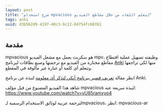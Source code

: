 ```yaml
---
layout: post
title: "شرح استخدام mpvacious لتعلم اللغات من خلال مقاطع الفيديو"
tags: anki
uuid: d3b562d9-4197-40c3-9c12-04754fc60761
---
```


## مقدمة

mpvacious هو سكربت يعمل مع مشغل الفيديو mpv، وظيفته تسهيل عملية اقتطاع مقاطع مختارة من الفيديو
مع ترجمتها وصنع بطاقات لبرنامج [Anki](anki-intro.md)
منها لكي تراجعها وتتعلم أي كلمة أو عبارة غير مألوفة في المقطع.

انظر مقالة [تعريف قصير ببرنامج أنكي لتذكر أي معلومة](anki-intro.md) لنبذة عن برنامج Anki.

شاهد هذا الفيديو المصنوع من قبل مؤلف mpvacious لنبذة سريعة عنه: <https://www.youtube.com/watch?v=vU85ramvyo4>

لترجمة عربية لوثائق الاستخدام الرسمية لـmpvacious، انظر: mpvacious-ar
